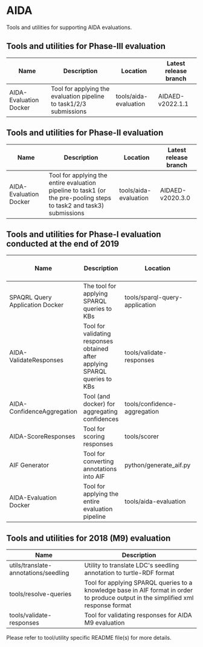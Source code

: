 # AIDA

Tools and utilities for supporting AIDA evaluations.

## Tools and utilities for Phase-III evaluation

| Name | Description | Location | Latest release branch |
|---|---|---|---|
| AIDA-Evaluation Docker | Tool for applying the evaluation pipeline to task1/2/3 submissions | tools/aida-evaluation | AIDAED-v2022.1.1 |

## Tools and utilities for Phase-II evaluation

| Name | Description | Location | Latest release branch |
|---|---|---|---|
| AIDA-Evaluation Docker | Tool for applying the entire evaluation pipeline to task1 (or the pre-pooling steps to task2 and task3) submissions | tools/aida-evaluation | AIDAED-v2020.3.0 |

## Tools and utilities for Phase-I evaluation conducted at the end of 2019

| Name | Description | Location | Latest release branch |
|---|---|---|---|
| SPAQRL Query Application Docker | The tool for applying SPARQL queries to KBs | tools/sparql-query-application | AIDAQA-v2019.2.5 |
| AIDA-ValidateResponses | Tool for validating responses obtained after applying SPARQL queries to KBs | tools/validate-responses | AIDAVR-v2019.0.3 |
| AIDA-ConfidenceAggregation | Tool (and docker) for aggregating confidences | tools/confidence-aggregation | AIDACA-v2019.0.2 |
| AIDA-ScoreResponses | Tool for scoring responses | tools/scorer | AIDASR-v2019.2.1 |
| AIF Generator | Tool for converting annotations into AIF | python/generate_aif.py | AIDAAG-v2019.0.1 |
| AIDA-Evaluation Docker | Tool for applying the entire evaluation pipeline | tools/aida-evaluation | AIDAED-v2019.0.1 |

## Tools and utilities for 2018 (M9) evaluation

| Name | Description |
|---|---|
| utils/translate-annotations/seedling | Utility to translate LDC's seedling annotation to turtle-RDF format |
| tools/resolve-queries                | Tool for applying SPARQL queries to a knowledge base in AIF format in order to produce output in the simplified xml response format |
| tools/validate-responses             | Tool for validating responses for AIDA M9 evaluation |

Please refer to tool/utility specific README file(s) for more details.
